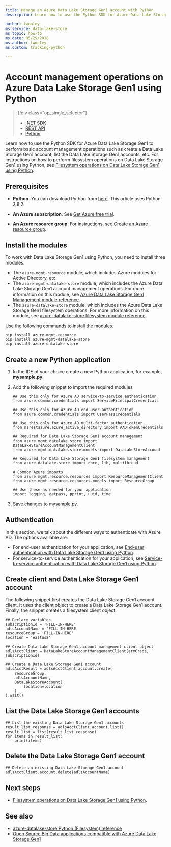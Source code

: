 ```yaml
---
title: Manage an Azure Data Lake Storage Gen1 account with Python
description: Learn how to use the Python SDK for Azure Data Lake Storage Gen1 account management operations.

author: twooley
ms.service: data-lake-store
ms.topic: how-to
ms.date: 05/29/2018
ms.author: twooley
ms.custom: tracking-python

---
```


# Account management operations on Azure Data Lake Storage Gen1 using Python
> [!div class="op_single_selector"]
> * [.NET SDK](data-lake-store-get-started-net-sdk.md)
> * [REST API](data-lake-store-get-started-rest-api.md)
> * [Python](data-lake-store-get-started-python.md)
>
>

Learn how to use the Python SDK for Azure Data Lake Storage Gen1 to perform basic account management operations such as create a Data Lake Storage Gen1 account, list the Data Lake Storage Gen1 accounts, etc. For instructions on how to perform filesystem operations on Data Lake Storage Gen1 using Python, see [Filesystem operations on Data Lake Storage Gen1 using Python](data-lake-store-data-operations-python.md).

## Prerequisites

* **Python**. You can download Python from [here](https://www.python.org/downloads/). This article uses Python 3.6.2.

* **An Azure subscription**. See [Get Azure free trial](https://azure.microsoft.com/pricing/free-trial/).

* **An Azure resource group**. For instructions, see [Create an Azure resource group](../azure-resource-manager/management/manage-resource-groups-portal.md).

## Install the modules

To work with Data Lake Storage Gen1 using Python, you need to install three modules.

* The `azure-mgmt-resource` module, which includes Azure modules for Active Directory, etc.
* The `azure-mgmt-datalake-store` module, which includes the Azure Data Lake Storage Gen1 account management operations. For more information on this module, see [Azure Data Lake Storage Gen1 Management module reference](/python/api/azure-mgmt-datalake-store/).
* The `azure-datalake-store` module, which includes the Azure Data Lake Storage Gen1 filesystem operations. For more information on this module, see [azure-datalake-store filesystem module reference](https://docs.microsoft.com/python/api/azure-datalake-store/azure.datalake.store.core/).

Use the following commands to install the modules.

```
pip install azure-mgmt-resource
pip install azure-mgmt-datalake-store
pip install azure-datalake-store
```

## Create a new Python application

1. In the IDE of your choice create a new Python application, for example, **mysample.py**.

2. Add the following snippet to import the required modules

	```
	## Use this only for Azure AD service-to-service authentication
	from azure.common.credentials import ServicePrincipalCredentials

	## Use this only for Azure AD end-user authentication
	from azure.common.credentials import UserPassCredentials

	## Use this only for Azure AD multi-factor authentication
	from msrestazure.azure_active_directory import AADTokenCredentials

	## Required for Data Lake Storage Gen1 account management
	from azure.mgmt.datalake.store import DataLakeStoreAccountManagementClient
	from azure.mgmt.datalake.store.models import DataLakeStoreAccount

	## Required for Data Lake Storage Gen1 filesystem management
	from azure.datalake.store import core, lib, multithread

	# Common Azure imports
	from azure.mgmt.resource.resources import ResourceManagementClient
	from azure.mgmt.resource.resources.models import ResourceGroup

	## Use these as needed for your application
	import logging, getpass, pprint, uuid, time
	```

3. Save changes to mysample.py.

## Authentication

In this section, we talk about the different ways to authenticate with Azure AD. The options available are:

* For end-user authentication for your application, see [End-user authentication with Data Lake Storage Gen1 using Python](data-lake-store-end-user-authenticate-python.md).
* For service-to-service authentication for your application, see [Service-to-service authentication with Data Lake Storage Gen1 using Python](data-lake-store-service-to-service-authenticate-python.md).

## Create client and Data Lake Storage Gen1 account

The following snippet first creates the Data Lake Storage Gen1 account client. It uses the client object to create a Data Lake Storage Gen1 account. Finally, the snippet creates a filesystem client object.

    ## Declare variables
    subscriptionId = 'FILL-IN-HERE'
	adlsAccountName = 'FILL-IN-HERE'
    resourceGroup = 'FILL-IN-HERE'
    location = 'eastus2'

	## Create Data Lake Storage Gen1 account management client object
	adlsAcctClient = DataLakeStoreAccountManagementClient(armCreds, subscriptionId)

	## Create a Data Lake Storage Gen1 account
	adlsAcctResult = adlsAcctClient.account.create(
		resourceGroup,
		adlsAccountName,
		DataLakeStoreAccount(
			location=location
		)
	).wait()

	
## List the Data Lake Storage Gen1 accounts

	## List the existing Data Lake Storage Gen1 accounts
	result_list_response = adlsAcctClient.account.list()
	result_list = list(result_list_response)
	for items in result_list:
    	print(items)

## Delete the Data Lake Storage Gen1 account

	## Delete an existing Data Lake Storage Gen1 account
	adlsAcctClient.account.delete(adlsAccountName)
	

## Next steps
* [Filesystem operations on Data Lake Storage Gen1 using Python](data-lake-store-data-operations-python.md).

## See also

* [azure-datalake-store Python (Filesystem) reference](https://docs.microsoft.com/python/api/azure-datalake-store/azure.datalake.store.core)
* [Open Source Big Data applications compatible with Azure Data Lake Storage Gen1](data-lake-store-compatible-oss-other-applications.md)
